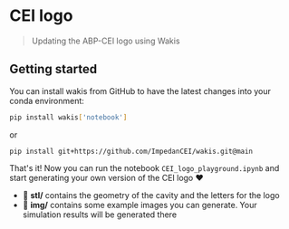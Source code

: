 # CEI logo
> Updating the ABP-CEI logo using Wakis

## Getting started
You can install wakis from GitHub to have the latest changes into your conda environment:
```bash
pip install wakis['notebook']
```
or 
```
pip install git+https://github.com/ImpedanCEI/wakis.git@main
```

That's it! Now you can run the notebook `CEI_logo_playground.ipynb` and start generating your own version of the CEI logo :heart:

* :file_folder: **stl/** contains the geometry of the cavity and the letters for the logo
* :file_folder: **img/** contains some example images you can generate. Your simulation results will be generated there
